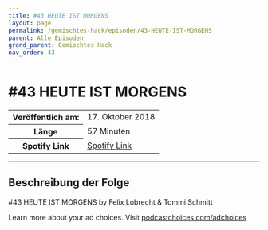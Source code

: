 ```yaml
---
title: #43 HEUTE IST MORGENS
layout: page
permalink: /gemischtes-hack/episoden/43-HEUTE-IST-MORGENS
parent: Alle Episoden
grand_parent: Gemischtes Hack
nav_order: 43
---
```


# #43 HEUTE IST MORGENS
<table class="resp-table dcf-table dcf-table-responsive dcf-table-bordered dcf-table-striped dcf-w-100%">
                    <tbody>
                        <tr>
                            <th scope="row">Veröffentlich am:</th>
                            <td data-label="Veröffentlich am:">17. Oktober 2018</td>
                        </tr>
                        <tr>
                            <th scope="row">Länge </th>
                            <td data-label="Länge ">57 Minuten</td>
                        </tr><tr>
                                <th scope="row">Spotify Link</th>
                                <td data-label="Spotify Link"><a href="https://open.spotify.com/episode/5LhAru2YPzlLHtPW1rpbJr">Spotify Link</a></td>
                            </tr></tbody>
                </table>

***

## Beschreibung der Folge

<div>
<p>#43 HEUTE IST MORGENS by Felix Lobrecht &amp; Tommi Schmitt</p><p> </p><p>Learn more about your ad choices. Visit <a href="https://podcastchoices.com/adchoices">podcastchoices.com/adchoices</a></p>  
</div>

